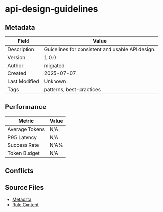 # api-design-guidelines

## Metadata

| Field | Value |
|-------|-------|
| Description | Guidelines for consistent and usable API design. |
| Version | 1.0.0 |
| Author | migrated |
| Created | 2025-07-07 |
| Last Modified | Unknown |
| Tags | patterns, best-practices |

## Performance

| Metric | Value |
|--------|-------|
| Average Tokens | N/A |
| P95 Latency | N/A |
| Success Rate | N/A% |
| Token Budget | N/A |

## Conflicts


## Source Files

- [Metadata](400-patterns/api-design-guidelines.yaml)
- [Rule Content](400-patterns/api-design-guidelines.mdc)